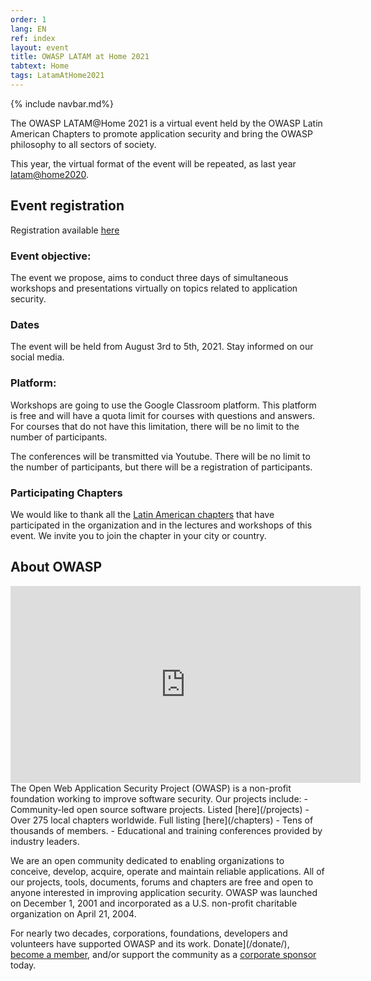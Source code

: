 ```yaml
---
order: 1
lang: EN
ref: index
layout: event
title: OWASP LATAM at Home 2021
tabtext: Home
tags: LatamAtHome2021
---
```

{% include navbar.md%}

The OWASP LATAM@Home 2021 is a virtual event held by the OWASP Latin American Chapters to promote application security and bring the OWASP philosophy to all sectors of society.

This year, the virtual format of the event will be repeated, as last year [latam@home2020](/www-event-2020-latam-at-home/).

## Event registration
Registration available [here](https://www.eventbrite.com/e/owasp-latamhome-2021-registration-153357174437)

### Event objective:
The event we propose, aims to conduct three days of simultaneous workshops and presentations virtually on topics related to application security.

### Dates
The event will be held from August 3rd to 5th, 2021. Stay informed on our social media.

### Platform:
Workshops are going to use the Google Classroom platform. This platform is free and will have a quota limit for courses with questions and answers. For courses that do not have this limitation, there will be no limit to the number of participants.

The conferences will be transmitted via Youtube. There will be no limit to the number of participants, but there will be a registration of participants.

### Participating Chapters
We would like to thank all the [Latin American chapters](http://www.owasp.org/chapters/#SouthAmerica) that have participated in the organization and in the lectures and workshops of this event. We invite you to join the chapter in your city or country.

## About OWASP
<iframe width="560" height="315" src="https://www.youtube.com/embed/yD_Dd8Z8jDA" title="YouTube video player" frameborder="0" allow="accelerometer; autoplay; clipboard-write; encrypted-media; gyroscope; picture-in-picture" allowfullscreen></iframe>
The Open Web Application Security Project (OWASP) is a non-profit foundation working to improve software security. Our projects include:
- Community-led open source software projects. Listed [here](/projects)
- Over 275 local chapters worldwide. Full listing [here](/chapters)
- Tens of thousands of members.
- Educational and training conferences provided by industry leaders.

We are an open community dedicated to enabling organizations to conceive, develop, acquire, operate and maintain reliable applications. All of our projects, tools, documents, forums and chapters are free and open to anyone interested in improving application security. OWASP was launched on December 1, 2001 and incorporated as a U.S. non-profit charitable organization on April 21, 2004.

For nearly two decades, corporations, foundations, developers and volunteers have supported OWASP and its work. Donate](/donate/), [become a member](/membership/), and/or support the community as a [corporate sponsor](/supporters/) today.
